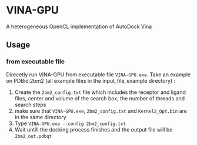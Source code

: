 # VINA-GPU
A heterogeneous OpenCL implementation of AutoDock Vina

## Usage
### from executable file
Direcetly run VINA-GPU from executable file `VINA-GPU.exe`.
Take an example on PDBid:2bm2 (all example files in the input_file_example directory) :
1. Create the `2bm2_config.txt` file which includes the receptor and ligand files, center and volume of the search box, the number of threads and search steps 
2. make sure that `VINA-GPU.exe`, `2bm2_config.txt` and `Kernel2_Opt.bin` are in the same directory
3. Type `VINA-GPU.exe --config 2bm2_config.txt`
4. Wait untill the docking process finishes and the output file will be `2bm2_out.pdbqt` 
